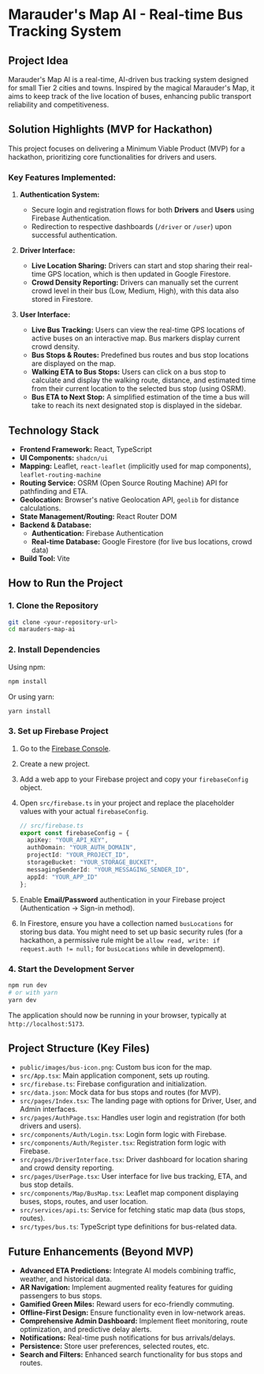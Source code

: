 # Marauder's Map AI - Real-time Bus Tracking System

## Project Idea

Marauder's Map AI is a real-time, AI-driven bus tracking system designed for small Tier 2 cities and towns. Inspired by the magical Marauder's Map, it aims to keep track of the live location of buses, enhancing public transport reliability and competitiveness.

## Solution Highlights (MVP for Hackathon)

This project focuses on delivering a Minimum Viable Product (MVP) for a hackathon, prioritizing core functionalities for drivers and users.

### Key Features Implemented:

1.  **Authentication System:**
    *   Secure login and registration flows for both **Drivers** and **Users** using Firebase Authentication.
    *   Redirection to respective dashboards (`/driver` or `/user`) upon successful authentication.

2.  **Driver Interface:**
    *   **Live Location Sharing:** Drivers can start and stop sharing their real-time GPS location, which is then updated in Google Firestore.
    *   **Crowd Density Reporting:** Drivers can manually set the current crowd level in their bus (Low, Medium, High), with this data also stored in Firestore.

3.  **User Interface:**
    *   **Live Bus Tracking:** Users can view the real-time GPS locations of active buses on an interactive map. Bus markers display current crowd density.
    *   **Bus Stops & Routes:** Predefined bus routes and bus stop locations are displayed on the map.
    *   **Walking ETA to Bus Stops:** Users can click on a bus stop to calculate and display the walking route, distance, and estimated time from their current location to the selected bus stop (using OSRM).
    *   **Bus ETA to Next Stop:** A simplified estimation of the time a bus will take to reach its next designated stop is displayed in the sidebar.

## Technology Stack

*   **Frontend Framework:** React, TypeScript
*   **UI Components:** `shadcn/ui`
*   **Mapping:** Leaflet, `react-leaflet` (implicitly used for map components), `leaflet-routing-machine`
*   **Routing Service:** OSRM (Open Source Routing Machine) API for pathfinding and ETA.
*   **Geolocation:** Browser's native Geolocation API, `geolib` for distance calculations.
*   **State Management/Routing:** React Router DOM
*   **Backend & Database:**
    *   **Authentication:** Firebase Authentication
    *   **Real-time Database:** Google Firestore (for live bus locations, crowd data)
*   **Build Tool:** Vite

## How to Run the Project

### 1. Clone the Repository

```bash
git clone <your-repository-url>
cd marauders-map-ai
```

### 2. Install Dependencies

Using npm:
```bash
npm install
```
Or using yarn:
```bash
yarn install
```

### 3. Set up Firebase Project

1.  Go to the [Firebase Console](https://console.firebase.google.com/).
2.  Create a new project.
3.  Add a web app to your Firebase project and copy your `firebaseConfig` object.
4.  Open `src/firebase.ts` in your project and replace the placeholder values with your actual `firebaseConfig`.

    ```typescript
    // src/firebase.ts
    export const firebaseConfig = {
      apiKey: "YOUR_API_KEY",
      authDomain: "YOUR_AUTH_DOMAIN",
      projectId: "YOUR_PROJECT_ID",
      storageBucket: "YOUR_STORAGE_BUCKET",
      messagingSenderId: "YOUR_MESSAGING_SENDER_ID",
      appId: "YOUR_APP_ID"
    };
    ```

5.  Enable **Email/Password** authentication in your Firebase project (Authentication -> Sign-in method).
6.  In Firestore, ensure you have a collection named `busLocations` for storing bus data. You might need to set up basic security rules (for a hackathon, a permissive rule might be `allow read, write: if request.auth != null;` for `busLocations` while in development).

### 4. Start the Development Server

```bash
npm run dev
# or with yarn
yarn dev
```

The application should now be running in your browser, typically at `http://localhost:5173`.

## Project Structure (Key Files)

*   `public/images/bus-icon.png`: Custom bus icon for the map.
*   `src/App.tsx`: Main application component, sets up routing.
*   `src/firebase.ts`: Firebase configuration and initialization.
*   `src/data.json`: Mock data for bus stops and routes (for MVP).
*   `src/pages/Index.tsx`: The landing page with options for Driver, User, and Admin interfaces.
*   `src/pages/AuthPage.tsx`: Handles user login and registration (for both drivers and users).
*   `src/components/Auth/Login.tsx`: Login form logic with Firebase.
*   `src/components/Auth/Register.tsx`: Registration form logic with Firebase.
*   `src/pages/DriverInterface.tsx`: Driver dashboard for location sharing and crowd density reporting.
*   `src/pages/UserPage.tsx`: User interface for live bus tracking, ETA, and bus stop details.
*   `src/components/Map/BusMap.tsx`: Leaflet map component displaying buses, stops, routes, and user location.
*   `src/services/api.ts`: Service for fetching static map data (bus stops, routes).
*   `src/types/bus.ts`: TypeScript type definitions for bus-related data.

## Future Enhancements (Beyond MVP)

*   **Advanced ETA Predictions:** Integrate AI models combining traffic, weather, and historical data.
*   **AR Navigation:** Implement augmented reality features for guiding passengers to bus stops.
*   **Gamified Green Miles:** Reward users for eco-friendly commuting.
*   **Offline-First Design:** Ensure functionality even in low-network areas.
*   **Comprehensive Admin Dashboard:** Implement fleet monitoring, route optimization, and predictive delay alerts.
*   **Notifications:** Real-time push notifications for bus arrivals/delays.
*   **Persistence:** Store user preferences, selected routes, etc.
*   **Search and Filters:** Enhanced search functionality for bus stops and routes.
